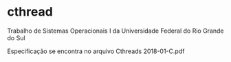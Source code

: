 # cthread

Trabalho de Sistemas Operacionais I da Universidade Federal do Rio Grande do Sul

Especificação se encontra no arquivo Cthreads 2018-01-C.pdf
